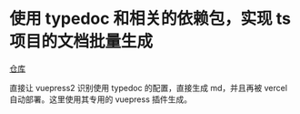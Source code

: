 # 使用 typedoc 和相关的依赖包，实现 ts 项目的文档批量生成

[仓库](https://github.com/tgreyuk/typedoc-plugin-markdown)

直接让 vuepress2 识别使用 typedoc 的配置，直接生成 md，并且再被 vercel 自动部署。这里使用其专用的 vuepress 插件生成。
